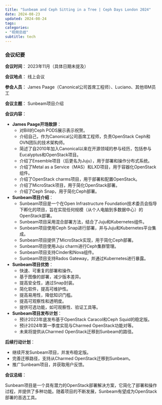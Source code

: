 ```yaml
---
title: "Sunbeam and Ceph Sitting in a Tree | Ceph Days London 2024"
date: 2024-08-23
updated: 2024-08-24
tags:
categories:
- "视频总结"
subtitle: tech
---
```




### 会议纪要

**会议时间**： 2023年11月（具体日期未提及）

**会议地点**： 线上会议

**参会人员**： James Paage（Canonical公司首席工程师）、Luciano、其他IBM员工

**会议主题**： Sunbeam项目介绍

**会议内容**：

* **James Paage开场致辞**： 
    * 对Bill的Ceph PODS展示表示祝贺。
    * 介绍自己，作为Canonical公司首席工程师，负责OpenStack Ceph和OVN团队的技术架构师。
    * 简述了自2010年加入Canonical以来在开源领域的参与经历，包括参与Eucalyptus和OpenStack项目。
    * 介绍了Ensemble项目（后更名为Juju），用于部署和操作分布式系统。
    * 介绍了Metal as a Service（MAS）和LXD项目，用于容器化OpenStack组件。
    * 介绍了OpenStack charms项目，用于部署和配置OpenStack。
    * 介绍了MicroStack项目，用于简化OpenStack部署。
    * 介绍了Ceph Snap，用于简化Ceph部署。
* **Sunbeam项目介绍**：
    * Sunbeam项目是一个在Open Infrastructure Foundation技术委员会指导下孵化的项目，旨在实现任何规模（从个人电脑到多数据中心）的OpenStack部署。
    * Sunbeam项目采用混合部署方法，结合了Juju和Kubernetes组件。
    * Sunbeam项目使用Ceph Snap进行部署，并与Juju和Kubernetes平台集成。
    * Sunbeam项目提供了MicroStack实现，用于简化Ceph部署。
    * Sunbeam项目使用Juju charm进行Ceph集群管理。
    * Sunbeam项目支持Cinder和Nova组件。
    * Sunbeam项目支持Rados Gateway，并通过Kubernetes进行暴露。
* **Sunbeam项目优势**：
    * 快速、可重复的部署和操作。
    * 基于图像的部署，减少版本差异。
    * 提高安全性，通过Snap封装。
    * 简化软件，提高可维护性。
    * 提高易用性，降低知识门槛。
    * 提高可观察性和透明度。
    * 提供可选功能，如可观察性、验证工具等。
* **Sunbeam项目发布计划**：
    * 预计2023年底发布基于OpenStack Caracol和Ceph Squid的稳定版。
    * 预计2024年第一季度实现与Charmed OpenStack功能对等。
    * 未来将提供从Charmed OpenStack迁移到Sunbeam的路径。

**后续行动计划**：

* 继续开发Sunbeam项目，并发布稳定版。
* 完善迁移路径，支持从Charmed OpenStack迁移到Sunbeam。
* 推广Sunbeam项目，并获取用户反馈。

**会议总结**：

Sunbeam项目是一个具有潜力的OpenStack部署解决方案，它简化了部署和操作过程，并提供了多种功能。随着项目的不断发展，Sunbeam有望成为OpenStack部署的首选工具。